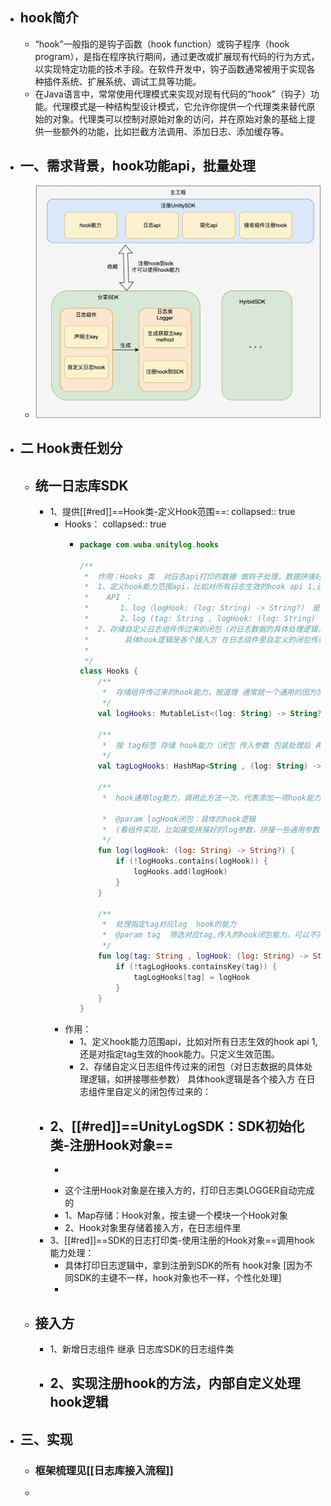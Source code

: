 - ## hook简介
	- “hook”一般指的是钩子函数（hook function）或钩子程序（hook program），是指在程序执行期间，通过更改或扩展现有代码的行为方式，以实现特定功能的技术手段。在软件开发中，钩子函数通常被用于实现各种插件系统、扩展系统、调试工具等功能。
	- 在Java语言中，常常使用代理模式来实现对现有代码的“hook”（钩子）功能。代理模式是一种结构型设计模式，它允许你提供一个代理类来替代原始的对象。代理类可以控制对原始对象的访问，并在原始对象的基础上提供一些额外的功能，比如拦截方法调用、添加日志、添加缓存等。
- ## 一、需求背景，hook功能api，批量处理
	- ![image.png](../assets/image_1683360102737_0.png)
- ## 二 Hook责任划分
	- ## 统一日志库SDK
		- 1、提供[[#red]]==Hook类-定义Hook范围==:
		  collapsed:: true
			- Hooks：
			  collapsed:: true
				- ```kotlin
				  package com.wuba.unitylog.hooks
				  
				  /**
				   *  作用：Hooks 类  对日志api打印的数据 做钩子处理，数据拼接好后拿过来 经过闭包hook函数 再处理一遍发出去
				   *  1、定义hook能力范围api，比如对所有日志生效的hook api 1,还是对指定tag生效的hook能力。只定义生效范围。
				   *    API ：
				   *       1、log（logHook: (log: String) -> String?） 是hook所有log打印数据的
				   *       2、log (tag: String , logHook: (log: String) -> String?) 是hook指定tag打印数据的
				   *  2、存储自定义日志组件传过来的闭包（对日志数据的具体处理逻辑，如拼接哪些参数）
				   *        具体hook逻辑是各个接入方 在日志组件里自定义的闭包传过来的：
				   *
				   */
				  class Hooks {
				      /**
				       *  存储组件传过来的hook能力，按道理 通常就一个通用的因为加参数可以拼接
				       */
				      val logHooks: MutableList<(log: String) -> String?> = mutableListOf()
				  
				      /**
				       *  按 tag标签 存储 hook能力（闭包 传入参数 包装处理后 再返回）
				       */
				      val tagLogHooks: HashMap<String , (log: String) -> String?> = HashMap()
				  
				      /**
				       *  hook通用log能力，调用此方法一次，代表添加一项hook能力到列表中。
				  
				       *  @param logHook闭包：具体的hook逻辑
				       *  (看组件实现，比如接受拼接好的log参数，拼接一些通用参数再返回)
				       */
				      fun log(logHook: (log: String) -> String?) {
				          if (!logHooks.contains(logHook)) {
				              logHooks.add(logHook)
				          }
				      }
				  
				      /**
				       *  处理指定tag对应log  hook的能力
				       *  @param tag  筛选对应tag,传入的hook闭包能力。可以不同tag，对应不同的hook能力比如 不同tag
				       */
				      fun log(tag: String , logHook: (log: String) -> String?) {
				          if (!tagLogHooks.containsKey(tag)) {
				              tagLogHooks[tag] = logHook
				          }
				      }
				  }
				  ```
			- 作用：
				- 1、定义hook能力范围api，比如对所有日志生效的hook api 1,还是对指定tag生效的hook能力。只定义生效范围。
				- 2、存储自定义日志组件传过来的闭包（对日志数据的具体处理逻辑，如拼接哪些参数）
				       具体hook逻辑是各个接入方 在日志组件里自定义的闭包传过来的：
		- 2、[[#red]]==UnityLogSDK：SDK初始化类-注册Hook对象==
			-
			- ```kotlin
			  ```
			- 这个注册Hook对象是在接入方的，打印日志类LOGGER自动完成的
			- 1、Map存储：Hook对象，按主键一个模块一个Hook对象
			- 2、Hook对象里存储着接入方，在日志组件里
		- 3、[[#red]]==SDK的日志打印类-使用注册的Hook对象==调用hook能力处理：
			- 具体打印日志逻辑中，拿到注册到SDK的所有 hook对象 [因为不同SDK的主键不一样，hook对象也不一样，个性化处理]
			-
	- ## 接入方
		- 1、新增日志组件 继承 日志库SDK的日志组件类
		- 2、实现注册hook的方法，内部自定义处理hook逻辑
			-
- ## 三、实现
	- ### 框架梳理见[[日志库接入流程]]
	-
